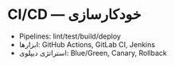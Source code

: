 # CI/CD — خودکارسازی

- Pipelines: lint/test/build/deploy
- ابزارها: GitHub Actions, GitLab CI, Jenkins
- استراتژی دیپلوی: Blue/Green, Canary, Rollback

